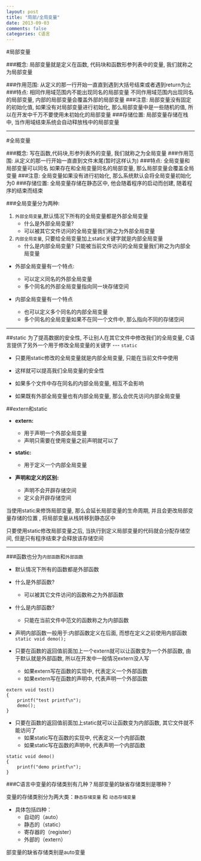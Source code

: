 ```yaml
---
layout: post
title: "局部/全局变量"
date: 2013-09-03
comments: false
categories: C语言
---
```

#局部变量

###概念:
局部变量就是定义在函数, 代码块和函数形参列表中的变量, 我们就称之为局部变量

###作用范围:
从定义的那一行开始一直直到遇到大括号结束或者遇到return为止
###特点:
相同作用域范围内不能出现同名的局部变量
不同作用域范围内出现同名的局部变量, 内部的局部变量会覆盖外部的局部变量
###注意:
局部变量没有固定的初始化值, 如果没有对局部变量进行初始化, 那么局部变量中是一些随机的值, 所以在开发中千万不要使用未初始化的局部变量
###存储位置:
局部变量存储在栈中, 当作用域结束系统会自动释放栈中的局部变量

---

#全局变量

###概念:
写在函数,代码块,形参列表外的变量, 我们就称之为全局变量
###作用范围:
从定义的那一行开始一直直到文件末尾(暂时这样认为)
###特点:
全局变量和局部变量可以同名
如果存在和全局变量同名的局部变量, 那么局部变量会覆盖全局变量
###注意:
全局变量如果没有进行初始化, 那么系统默认会将全局变量初始化为0
###存储位置:
全局变量存储在静态区中, 他会随着程序的启动而创建, 随着程序的结束而结束


###全局变量分为两种:

 1. `外部全局变量`,默认情况下所有的全局变量都是外部全局变量
	- 什么是外部全局变量?
	- 可以被其它文件访问的全局变量我们称之为外部全局变量
 2. `内部全局变量`, 只要给全局变量加上static关键字就是内部全局变量
	- 什么是内部全局变量?
    只能被当前文件访问的全局变量我们称之为内部全局变量

 - 外部全局变量有一个特点:
    - 可以定义同名的外部全局变量
    - 多个同名的外部全局变量指向同一块存储空间

 - 内部全局变量有一个特点
    - 也可以定义多个同名的内部全局变量
    - 多个同名的全局变量如果不在同一个文件中, 那么指向不同的存储空间

---

##static
为了提高数据的安全性, 不让别人在其它文件中修改我们的全局变量, C语言提供了另外一个用于修改全局变量的关键字 --- `static`

 - 只要用static修改的全局变量就是内部全局变量, 只能在当前文件中使用
 - 这样就可以提高我们全局变量的安全性

 - 如果多个文件中存在同名的内部全局变量, 相互不会影响
 - 如果既有外部全局变量也有内部全局变量, 那么会优先访问内部全局变量

##extern和static
 - **extern:**
    - 用于声明一个外部全局变量
    - 声明只需要在使用变量之前声明就可以了
 
 - **static:**
    - 用于定义一个内部全局变量
 
 - **声明和定义的区别:**
    - 声明不会开辟存储空间
    - 定义会开辟存储空间


当使用static来修饰局部变量, 那么会延长局部变量的生命周期, 并且会更改局部变量存储的位置 , 将局部变量从栈转移到静态区中

只要使用static修改局部变量之后, 当执行到定义局部变量的代码就会分配存储空间, 但是只有程序结束才会释放该存储空间

---

###函数也分为`内部函数`和`外部函数`
- 默认情况下所有的函数都是外部函数

- 什么是外部函数? 
	- 可以被其它文件访问的函数称之为外部函数
	
 - 什么是内部函数? 
	- 只能在当前文件中范文的函数称之为内部函数



- 声明内部函数一般用于:内部函数定义在后面, 而想在定义之前使用内部函数
`static void demo();`

- 只要在函数的返回值前面加上一个extern就可以让函数变为一个外部函数, 由于默认就是外部函数, 所以在开发中一般情况extern没人写
	- 如果extern写在函数的实现中, 代表定义一个外部函数
	- 如果extern写在函数的声明中, 代表声明一个外部函数

```
extern void test()
{
    printf("test printf\n");
    demo();
}
```
- 只要在函数的返回值前面加上static就可以让函数变为内部函数, 其它文件就不能访问了
	- 如果static写在函数的实现中, 代表定义一个内部函数
	- 如果static写在函数的声明中, 代表声明一个内部函数

```
static void demo()
{
    printf("demo printf\n");
}
```

###C语言中变量的存储类别有几种？局部变量的缺省存储类别是哪种？


变量的存储类别分为两大类：`静态存储变量` 和 `动态存储变量`

- 具体包括四种：
	- 自动的（auto）
	- 静态的（static）
	- 寄存器的（register）
	- 外部的（extern）

部变量的缺省存储类别是auto变量
